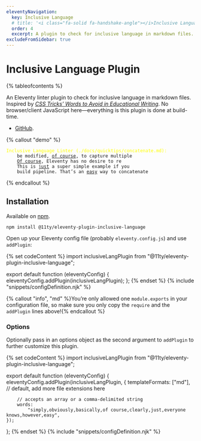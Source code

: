 ```yaml
---
eleventyNavigation:
  key: Inclusive Language
  # title: '<i class="fa-solid fa-handshake-angle"></i>Inclusive Language'
  order: 4
  excerpt: A plugin to check for inclusive language in markdown files.
excludeFromSidebar: true
---
```


# Inclusive Language Plugin

{% tableofcontents %}

An Eleventy linter plugin to check for inclusive language in markdown files. Inspired by [_CSS Tricks’ Words to Avoid in Educational Writing_](https://css-tricks.com/words-avoid-educational-writing/). No browser/client JavaScript here—everything is this plugin is done at build-time.

- [GitHub](https://github.com/11ty/eleventy-plugin-inclusive-language).

<style>
.demo-linter-first {
  color: yellow;
}
</style>

{% callout "demo" %}

<pre><code><span class="demo-linter-first">Inclusive Language Linter (./docs/quicktips/concatenate.md):</span>
    be modified, <u>of course</u>, to capture multiple
    <u>Of course</u>, Eleventy has no desire to re
    This is <u>just</u> a super simple example if you
    build pipeline. That’s an <u>easy</u> way to concatenate
</code></pre>

{% endcallout %}

## Installation

Available on [npm](https://www.npmjs.com/package/@11ty/eleventy-plugin-inclusive-language).

```
npm install @11ty/eleventy-plugin-inclusive-language
```

Open up your Eleventy config file (probably `eleventy.config.js`) and use `addPlugin`:

{% set codeContent %}
import inclusiveLangPlugin from "@11ty/eleventy-plugin-inclusive-language";

export default function (eleventyConfig) {
	eleventyConfig.addPlugin(inclusiveLangPlugin);
};
{% endset %}
{% include "snippets/configDefinition.njk" %}

{% callout "info", "md" %}You’re only allowed one `module.exports` in your configuration file, so make sure you only copy the `require` and the `addPlugin` lines above!{% endcallout %}

### Options

Optionally pass in an options object as the second argument to `addPlugin` to further customize this plugin.

{% set codeContent %}
import inclusiveLangPlugin from "@11ty/eleventy-plugin-inclusive-language";

export default function (eleventyConfig) {
	eleventyConfig.addPlugin(inclusiveLangPlugin, {
		templateFormats: ["md"], // default, add more file extensions here

		// accepts an array or a comma-delimited string
		words:
			"simply,obviously,basically,of course,clearly,just,everyone knows,however,easy",
	});
};
{% endset %}
{% include "snippets/configDefinition.njk" %}
